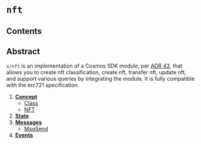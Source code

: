 <!--
order: 0
title: NFT Overview
parent:
  title: "nft"
-->

# `nft`

## Contents

## Abstract

`x/nft` is an implementation of a Cosmos SDK module, per [ADR 43](../../../architecture/adr-043-nft-module.md), that allows you to create nft classification, create nft, transfer nft, update nft, and support various queries by integrating the module. It is fully compatible with the erc721 specification.

1. **[Concept](01_concepts.md)**
    - [Class](01_concepts.md#Class)
    - [NFT](01_concepts.md#NFT)
2. **[State](02_state.md)**
3. **[Messages](03_messages.md)**
    - [MsgSend](03_messages.md#MsgSend)
4. **[Events](04_events.md)**
